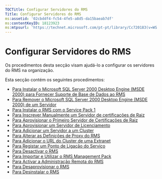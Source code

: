 ```yaml
---
TOCTitle: Configurar Servidores do RMS
Title: Configurar Servidores do RMS
ms:assetid: '02cbddf4-fc54-4fe5-a8d5-da15baeab7df'
ms:contentKeyID: 18123923
ms:mtpsurl: 'https://technet.microsoft.com/pt-pt/library/Cc720183(v=WS.10)'
---
```


Configurar Servidores do RMS
============================

Os procedimentos desta secção visam ajudá-lo a configurar os servidores do RMS na organização.

Esta secção contém os seguintes procedimentos:

-   [Para Instalar o Microsoft SQL Server 2000 Desktop Engine (MSDE 2000) para Fornecer Suporte de Base de Dados ao RMS](https://technet.microsoft.com/c9b9cd08-98c4-424f-b3fc-d685f57c002e)
-   [Para Remover o Microsoft SQL Server 2000 Desktop Engine (MSDE 2000) de um Servidor](https://technet.microsoft.com/1864fa81-3298-4e34-a061-9f81b28d8284)
-   [Para Instalar o RMS com o Service Pack 1](https://technet.microsoft.com/dab20175-a690-43f8-b943-768d289daa0d)
-   [Para Inscrever Manualmente um Servidor de certificações de Raiz](https://technet.microsoft.com/aecdebb5-b28b-4b58-937a-392bb6ce9643)
-   [Para Aprovisionar o Primeiro Servidor de Certificações de Raiz](https://technet.microsoft.com/debc42f3-74ff-4c99-b7a4-4921fccdabc2)
-   [Para Aprovisionar um Servidor de Licenciamento](https://technet.microsoft.com/4d67b898-0ba9-4eef-ab7d-ee0ca55a688e)
-   [Para Adicionar um Servidor a um Cluster](https://technet.microsoft.com/db635238-5528-4bec-9cc6-8244e2b3d733)
-   [Para Alterar as Definições de Proxy do RMS](https://technet.microsoft.com/8f50bd4d-26b1-4996-b361-722ee21607f3)
-   [Para Adicionar o URL do Cluster de uma Extranet](https://technet.microsoft.com/12c83186-ce9e-4100-bbd1-d87a885331c7)
-   [Para Registar um Ponto de Ligação do Serviço](https://technet.microsoft.com/630cc3c3-9ed9-4423-8874-cbaceb43b353)
-   [Para Desactivar o RMS](https://technet.microsoft.com/8b563c25-17cd-4b9b-ae42-695497ab6439)
-   [Para Importar e Utilizar o RMS Management Pack](https://technet.microsoft.com/d9a73ef0-2f81-48c2-97cc-deb7bf477389)
-   [Para Activar a Administração Remota do RMS](https://technet.microsoft.com/00f17054-5f5d-47e2-89c1-7a593b930bb3)
-   [Para Desaprovisionar o RMS](https://technet.microsoft.com/9fa63daa-5fb9-4afd-8371-b38248619857)
-   [Para Desinstalar o RMS](https://technet.microsoft.com/885e3b4f-ea32-466f-9f7f-d8440b0f7c28)
